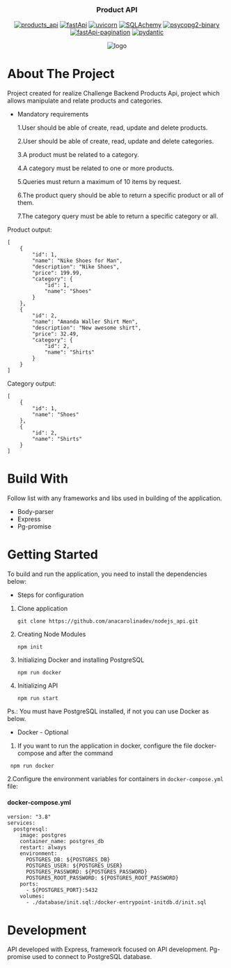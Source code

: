 <h3 align="center">Product API</h3>
<p align="center">
<a href="https://github.com/thatavieira/backend_challenge_products_api"><img alt="products_api" src="https://img.shields.io/badge/products__api-1.2.1-orange" /></a>
<a href="https://pypi.org/"><img alt="fastApi" src="https://img.shields.io/badge/fastApi-0.75.1-green"/></a>
<a href="https://pypi.org/"><img alt="uvicorn" src="https://img.shields.io/badge/uvicorn-0.17.6-red"/></a>
<a href="https://pypi.org/"><img alt="SQLAchemy" src="https://img.shields.io/badge/SQLAchemy-1.4.36-9cf"/></a>
<a href="https://pypi.org/"><img alt="psycopg2-binary" src="https://img.shields.io/badge/psycopg2--binary-2.9.3-yellow"/></a>
<a href="https://pypi.org/"><img alt="fastApi-pagination" src="https://img.shields.io/badge/fastApi--pagination-0.9.3-blue"/></a>
<a href="https://pypi.org/"><img alt="pydantic" src="https://img.shields.io/badge/pydantic-1.9.1-inactive"/></a></p>

<p align="center">
<img alt="logo" src="https://raw.githubusercontent.com/thatavieira/backend_challenge_products_api/developer/img/fast_api.png"/>
</p>


# About The Project

Project created for realize Challenge Backend Products Api, project which allows manipulate and relate products and categories.

* Mandatory requirements
    
    1.User should be able of create, read, update and delete products.
    
    2.User should be able of create, read, update and delete categories.

    3.A product must be related to a category.

    4.A category must be related to one or more products.

    5.Queries must return a maximum of 10 items by request.

    6.The product query should be able to return a specific product or all of them.

    7.The category query must be able to return a specific category or all.


Product output:
```
[
    {
        "id": 1,
        "name": "Nike Shoes for Man",
        "description": "Nike Shoes",
        "price": 199.99,
        "category": {
            "id": 1,
            "name": "Shoes"
        }
    },
    {
        "id": 2,
        "name": "Amanda Waller Shirt Men",
        "description": "New awesome shirt",
        "price": 32.49,
        "category": {
            "id": 2,
            "name": "Shirts"
        }
    }
]
```


Category output:
```    
[
    {
        "id": 1,
        "name": "Shoes"
    },
    {
        "id": 2,
        "name": "Shirts"
    }
]
```



# Build With

Follow list with any frameworks and libs used in building of the application.

*   Body-parser
*   Express
*   Pg-promise

# Getting Started

To build and run the application, you need to install the dependencies below:

* Steps for configuration

1. Clone application
    
    ```
    git clone https://github.com/anacarolinadev/nodejs_api.git
    ```
    
2. Creating Node Modules

    ```
    npm init
    ```
3. Initializing Docker and installing PostgreSQL

    ```
    npm run docker
    ```

4. Initializing API

    ```
    npm run start 
    ```
    
Ps.: You must have PostgreSQL installed, if not you can use Docker as below.

* Docker - Optional

1. If you want to run the application in docker, configure the file docker-compose and after the command 
```
 npm run docker
```

2.Configure the environment variables for containers in `docker-compose.yml` file:

#### docker-compose.yml
```
version: "3.8"
services:
  postgresql:
    image: postgres
    container_name: postgres_db
    restart: always
    environment:
      POSTGRES_DB: ${POSTGRES_DB}
      POSTGRES_USER: ${POSTGRES_USER}
      POSTGRES_PASSWORD: ${POSTGRES_PASSWORD}
      POSTGRES_ROOT_PASSWORD: ${POSTGRES_ROOT_PASSWORD}
    ports:
      - ${POSTGRES_PORT}:5432
    volumes:
      - ./database/init.sql:/docker-entrypoint-initdb.d/init.sql

```

# Development

API developed with Express, framework focused on API development.
Pg-promise used to connect to PostgreSQL database.